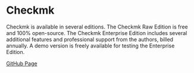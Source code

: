 # Checkmk

Checkmk is available in several editions. The Checkmk Raw Edition is free and 100% open-source. The Checkmk Enterprise Edition includes several additional features and professional support from the authors, billed annually. A demo version is freely available for testing the Enterprise Edition.

[GitHub Page](https://github.com/Checkmk/checkmk)